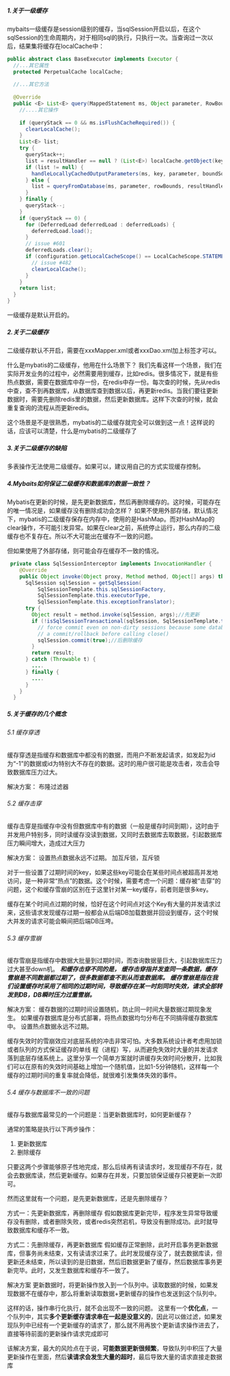 ##### 1.关于一级缓存

mybaits一级缓存是session级别的缓存，当sqlSession开启以后，在这个sqlSession的生命周期内，对于相同sql的执行，只执行一次。当查询过一次以后，结果集将缓存在localCache中：

```java
public abstract class BaseExecutor implements Executor {
  //...其它属性
  protected PerpetualCache localCache;
  
  //...其它方法
  
  @Override
  public <E> List<E> query(MappedStatement ms, Object parameter, RowBounds rowBounds, ResultHandler resultHandler, CacheKey key, BoundSql boundSql) throws SQLException {
    //....其它操作
    
    if (queryStack == 0 && ms.isFlushCacheRequired()) {
      clearLocalCache();
    }
    List<E> list;
    try {
      queryStack++;
      list = resultHandler == null ? (List<E>) localCache.getObject(key) : null;//这里就是一级缓存
      if (list != null) {
        handleLocallyCachedOutputParameters(ms, key, parameter, boundSql);
      } else {
        list = queryFromDatabase(ms, parameter, rowBounds, resultHandler, key, boundSql);//没有就去数据库里查
      }
    } finally {
      queryStack--;
    }
    if (queryStack == 0) {
      for (DeferredLoad deferredLoad : deferredLoads) {
        deferredLoad.load();
      }
      // issue #601
      deferredLoads.clear();
      if (configuration.getLocalCacheScope() == LocalCacheScope.STATEMENT) {
        // issue #482
        clearLocalCache();
      }
    }
    return list;
  }
}
```

一级缓存是默认开启的。

##### 2.关于二级缓存

二级缓存默认不开启，需要在xxxMapper.xml或者xxxDao.xml加上<cache>标签才可以。

什么是mybatis的二级缓存，他用在什么场景下？
我们先看这样一个场景，我们在实际开发业务的过程中，必然需要用到缓存，比如redis。很多情况下，就是有些热点数据，需要在数据库中存一份，在redis中存一份。每次查的时候，先从redis中查，查不到再数据库，从数据库查到数据以后，再更新redis。当我们要往更新数据时，需要先删除redis里的数据，然后更新数据库。这样下次查的时候，就会重复查询的流程从而更新redis。

这个场景是不是很熟悉，mybatis的二级缓存就完全可以做到这一点！这样说的话，应该可以清楚，什么是mybatis的二级缓存了

##### 3.关于二级缓存的缺陷

多表操作无法使用二级缓存。如果可以，建议用自己的方式实现缓存控制。

##### 4.Mybaits如何保证二级缓存和数据库的数据一致性？

Mybatis在更新的时候，是先更新数据库，然后再删除缓存的。这时候，可能存在的唯一情况是，如果缓存没有删除成功会怎样？
如果不使用外部存储，默认情况下，mybatis的二级缓存保存在内存中，使用的是HashMap。而对HashMap的clear操作，不可能引发异常。如果在clear之前，系统停止运行，那么内存的二级缓存也不复存在。所以不大可能出在缓存不一致的问题。

但如果使用了外部存储，则可能会存在缓存不一致的情况。

```java
 private class SqlSessionInterceptor implements InvocationHandler {
    @Override
    public Object invoke(Object proxy, Method method, Object[] args) throws Throwable {
      SqlSession sqlSession = getSqlSession(
          SqlSessionTemplate.this.sqlSessionFactory,
          SqlSessionTemplate.this.executorType,
          SqlSessionTemplate.this.exceptionTranslator);
      try {
        Object result = method.invoke(sqlSession, args);//先更新
        if (!isSqlSessionTransactional(sqlSession, SqlSessionTemplate.this.sqlSessionFactory)) {
          // force commit even on non-dirty sessions because some databases require
          // a commit/rollback before calling close()
          sqlSession.commit(true);//后删除缓存
        }
        return result;
      } catch (Throwable t) {
        ....
      } finally {
        ....
      }
    }
  }
```



##### 5.关于缓存的几个概念

###### 5.1 缓存穿透

缓存穿透是指缓存和数据库中都没有的数据，而用户不断发起请求，如发起为id为“-1”的数据或id为特别大不存在的数据。这时的用户很可能是攻击者，攻击会导致数据库压力过大。

解决方案：
布隆过滤器

###### 5.2 缓存击穿

缓存击穿是指缓存中没有但数据库中有的数据（一般是缓存时间到期），这时由于并发用户特别多，同时读缓存没读到数据，又同时去数据库去取数据，引起数据库压力瞬间增大，造成过大压力

解决方案：
设置热点数据永远不过期。
加互斥锁，互斥锁

对于一些设置了过期时间的key，如果这些key可能会在某些时间点被超高并发地访问，是一种非常“热点”的数据。这个时候，需要考虑一个问题：缓存被“击穿”的问题，这个和缓存雪崩的区别在于这里针对某一key缓存，前者则是很多key。

缓存在某个时间点过期的时候，恰好在这个时间点对这个Key有大量的并发请求过来，这些请求发现缓存过期一般都会从后端DB加载数据并回设到缓存，这个时候大并发的请求可能会瞬间把后端DB压垮。

###### 5.3 缓存雪崩

缓存雪崩是指缓存中数据大批量到过期时间，而查询数据量巨大，引起数据库压力过大甚至down机。
***和缓存击穿不同的是， 缓存击穿指并发查同一条数据，缓存雪崩是不同数据都过期了，很多数据都查不到从而查数据库。***
***缓存雪崩是指在我们设置缓存时采用了相同的过期时间，导致缓存在某一时刻同时失效，请求全部转发到DB，DB瞬时压力过重雪崩。***

解决方案：
缓存数据的过期时间设置随机，防止同一时间大量数据过期现象发生。
如果缓存数据库是分布式部署，将热点数据均匀分布在不同搞得缓存数据库中。
设置热点数据永远不过期。

缓存失效时的雪崩效应对底层系统的冲击非常可怕。大多数系统设计者考虑用加锁或者队列的方式保证缓存的单线 程（进程）写，从而避免失效时大量的并发请求落到底层存储系统上。这里分享一个简单方案就时讲缓存失效时间分散开，比如我们可以在原有的失效时间基础上增加一个随机值，比如1-5分钟随机，这样每一个缓存的过期时间的重复率就会降低，就很难引发集体失效的事件。

###### 5.4 缓存与数据库不一致的问题

缓存与数据库最常见的一个问题是：当更新数据库时，如何更新缓存？

通常的策略是执行以下两步操作：

1. 更新数据库
2. 删除缓存

只要这两个步骤能够原子性地完成，那么后续再有读请求时，发现缓存不存在，就会去数据库读，然后更新缓存。如果存在并发，只要加锁保证缓存只被更新一次即可。

然而这里就有一个问题，是先更新数据库，还是先删除缓存？

方式一：先更新数据库，再删除缓存
假如数据库更新完毕，程序发生异常导致缓存没有删除，或者删除失败，或者redis突然宕机，导致没有删除成功。此时就导致数据库和缓存不一致。

方式二：先删除缓存，再更新数据库
假如缓存正常删除，此时开启事务更新数据库，但事务尚未结束，又有读请求过来了。此时发现缓存没了，就去数据库读，但更新还未结束，所以读到的是旧数据，然后旧数据更新了缓存，然后数据库事务更新完毕。此时，又发生数据库和缓存不一致了。

解决方案
更新数据时，将更新操作放入到一个队列中。读取数据的时候，如果发现数据不在缓存中，那么将重新读取数据+更新缓存的操作也发送到这个队列中。

这样的话，操作串行化执行，就不会出现不一致的问题。
这里有一个**优化点**，一个队列中，其实**多个更新缓存请求串在一起是没意义的**，因此可以做过滤，如果发现队列中已经有一个更新缓存的请求了，那么就不用再放个更新请求操作进去了，直接等待前面的更新操作请求完成即可

该解决方案，最大的风险点在于说，**可能数据更新很频繁**，导致队列中积压了大量更新操作在里面，然后**读请求会发生大量的超时**，最后导致大量的请求直接走数据库


